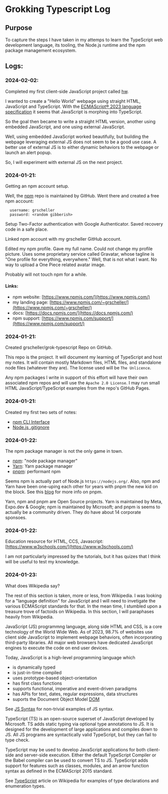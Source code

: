 # Grokking Typescript Log

## Purpose 

To capture the steps I have taken in my attemps to learn the TypeScript
web development language, its tooling, the Node.js runtime and the npm
package management ecosystem.

## Logs:

### 2024-02-02:

Completed my first client-side JavaScript project called
[hw](https://grscheller.github.io/grok-typescript/index.html#hw).

I wanted to create a "Hello World" webpage using straight HTML,
JavaScript and TypeScript. With the
[ECMAScript® 2023 language specification](https://ecma-international.org/publications-and-standards/standards/ecma-262/)
it seems that JavaScript is morphing into TypeScript.

So the goal then became to write a straight HTML version, another using
embedded JavaScript, and one using external JavaScript.

Well, using embedded JavaScript worked beautifully, but building the
webpage leveraging external JS does not seem to be a good use
case. A better use of external JS is to either dynamic behaviors to the
webpage or launch an alert popup.

So, I will experiment with external JS on the next project.

### 2024-01-21:

Getting an npm account setup.

Well, the [npm](https://www.npmjs.com/) repo is maintained by GitHub.
Went there and created a free npm account:

```
  username: grscheller
  password: <random gibberish>
```

Setup Two-Factor authentication with Google Authenticator. Saved
recovery code in a safe place.

Linked npm account with my grscheller GitHub account.

Edited my npm profile. Gave my full name. Could not change my profile
picture. Uses some proprietary service called Gravatar, whose tagline
is "One profile for everything, everywhere." Well, that is not what
I want. No way to upload a One Piece related avatar image.

Probably will not touch npm for a while.

#### Links:

* npm website: [https://www.npmjs.com/](https://www.npmjs.com/)
* my landing page: [https://www.npmjs.com/~grscheller/](https://www.npmjs.com/~grscheller/)
* docs: [https://docs.npmjs.com/](https://docs.npmjs.com/)
* npm support: [https://www.npmjs.com/support/](https://www.npmjs.com/support/)

### 2024-01-21:

Created grscheller/grok-typescript Repo on GitHub.

This repo is the project. It will document my learning of TypeScript and
host my notes. It will contain mostly Markdown files, HTML files, and
standalone node files (whatever they are). The license used will be
`The Unlicence`.

Any npm packages I write in support of this effort will have their own
associated npm repos and will use the `Apache 2.0 License`. I may run
small HTML JavaScript/TypeScript examples from the repo's GitHub Pages.

### 2024-01-21:

Created my first two sets of notes:

* [npm CLI Interface](npm/npm-cli-interface.md)
* [Node.js .gitignore](node/node-dot-gitignore.md) 

### 2024-01-22:

The npm package manager is not the only game in town.

* [npm](https://docs.npmjs.com/): "node package manager"
* [Yarn](https://yarnpkg.com/): Yarn package manager
* [pnpm](https://pnpm.js.org/): performant npm

Seems npm is actually part of Node.js `https://nodejs.org/`. Also, npm
and Yarn have been one-uping each other for years with pnpm the new kid
on the block. See this [blog](https://refine.dev/blog/how-to-use-pnpm/)
for more info on pnpm.

Yarn, npm and pnpm are Open Source projects. Yarn is maintained by
Meta, Expo.dev & Google; npm is maintained by Microsoft; and pnpm is
seems to actually be a community driven. They do have about 14 corporate
sponsoes.

### 2024-01-22:

Education resource for HTML, CCS, Javascript: 
[https://www.w3schools.com/](https://www.w3schools.com/)

I am not particularly impressed by the tutorials, but it has quizes that
I think will be useful to test my knowledge.

### 2024-01-23:

What does Wikipedia say?

The rest of this section is taken, more or less, from Wikipedia. I was
looking for a "language definition" for JavaScript and I will need to
invetigate the various ECMAScript standards for that. In the mean time,
I stumbled upon a treasure trove of factoids on Wikipedia. In this
section, I will paraphases heavily from Wikipedia.

JavaScript (JS) programmng language, along side HTML and CSS, is a core
technology of the World Wide Web. As of 2023, 98.7% of websites use
client side JavaScript to implement webpage behaviors, often
incorporating third-party libraries. All major web browsers have
dedicated JavaScript engines to execute the code on end user devices.

Today, JavaScript is a high-level programming language which 

* is dynamically typed
* is just-in-time compiled
* uses prototype-based object-orientation
* has first class functions
* supports functional, imperative and event-driven paradigms  
* has APIs for text, dates, regular expressions, data structures
* suports the Document Object Model [DOM](dom/dom-overview.md)

See [JS Syntax](https://en.wikipedia.org/wiki/JavaScript_syntax) for
non-trivial examples of JS syntax.

TypeScript (TS) is an open-source superset of JavaScript developed by
Microsoft. TS adds static typing via optional type annotations to JS. It
is designed for the development of large applications and compiles down
to JS. All JS programs are syntactically valid TypeScript, but they can
fail to type check.

TypeScript may be used to develop JavaScript applications for both
client-side and server-side execution. Either the default TypeScript
Compiler or the Babel compiler can be used to convert TS to JS.
TypeScript adds support for features such as classes, modules, and an
arrow function syntax as defined in the ECMAScript 2015 standard.

See [TypeScript](https://en.wikipedia.org/wiki/TypeScript) article on
Wikipedia for examples of type declarations and enumeration types.

